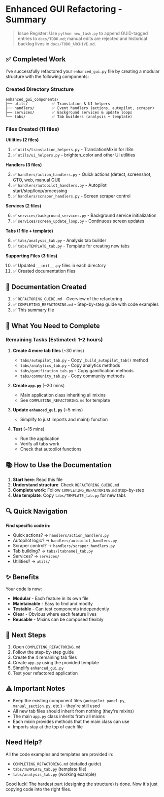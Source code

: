 # Enhanced GUI Refactoring - Summary
> Issue Register: Use `python new_task.py` to append GUID-tagged entries to `docs/TODO.md`; manual edits are rejected and historical backlog lives in `docs/TODO_ARCHIVE.md`.

## ✅ Completed Work

I've successfully refactored your `enhanced_gui.py` file by creating a modular structure with the following components:

### Created Directory Structure

```
enhanced_gui_components/
├── utils/           ✅ Translation & UI helpers
├── handlers/        ✅ Event handlers (actions, autopilot, scraper)
├── services/        ✅ Background services & update loops
└── tabs/            ✅ Tab builders (analysis + template)
```

### Files Created (11 files)

**Utilities (2 files)**

1. ✅ `utils/translation_helpers.py` - TranslationMixin for i18n
2. ✅ `utils/ui_helpers.py` - brighten_color and other UI utilities

**Handlers (3 files)**

3. ✅ `handlers/action_handlers.py` - Quick actions (detect, screenshot, GTO, web, manual GUI)
4. ✅ `handlers/autopilot_handlers.py` - Autopilot start/stop/loop/processing
5. ✅ `handlers/scraper_handlers.py` - Screen scraper control

**Services (2 files)**

6. ✅ `services/background_services.py` - Background service initialization
7. ✅ `services/screen_update_loop.py` - Continuous screen updates

**Tabs (1 file + template)**

8. ✅ `tabs/analysis_tab.py` - Analysis tab builder
9. ✅ `tabs/TEMPLATE_tab.py` - Template for creating new tabs

**Supporting Files (3 files)**

10. ✅ Updated `__init__.py` files in each directory
11. ✅ Created documentation files

## 📝 Documentation Created

1. ✅ `REFACTORING_GUIDE.md` - Overview of the refactoring
2. ✅ `COMPLETING_REFACTORING.md` - Step-by-step guide with code examples
3. ✅ This summary file

## 🎯 What You Need to Complete

### Remaining Tasks (Estimated: 1-2 hours)

1. **Create 4 more tab files** (~30 mins)
   - `tabs/autopilot_tab.py` - Copy `_build_autopilot_tab()` method
   - `tabs/analytics_tab.py` - Copy analytics methods
   - `tabs/gamification_tab.py` - Copy gamification methods  
   - `tabs/community_tab.py` - Copy community methods

2. **Create `app.py`** (~20 mins)
   - Main application class inheriting all mixins
   - See `COMPLETING_REFACTORING.md` for template

3. **Update `enhanced_gui.py`** (~5 mins)
   - Simplify to just imports and main() function

4. **Test** (~15 mins)
   - Run the application
   - Verify all tabs work
   - Check that autopilot functions

## 📚 How to Use the Documentation

1. **Start here**: Read this file
2. **Understand structure**: Check `REFACTORING_GUIDE.md`
3. **Complete work**: Follow `COMPLETING_REFACTORING.md` step-by-step
4. **Use template**: Copy `tabs/TEMPLATE_tab.py` for new tabs

## 🔍 Quick Navigation

**Find specific code in:**

- Quick actions? → `handlers/action_handlers.py`
- Autopilot logic? → `handlers/autopilot_handlers.py`  
- Scraper control? → `handlers/scraper_handlers.py`
- Tab building? → `tabs/[tabname]_tab.py`
- Services? → `services/`
- Utilities? → `utils/`

## ✨ Benefits

Your code is now:

- **Modular** - Each feature in its own file
- **Maintainable** - Easy to find and modify
- **Testable** - Can test components independently
- **Clear** - Obvious where each feature lives
- **Reusable** - Mixins can be composed flexibly

## 🚀 Next Steps

1. Open `COMPLETING_REFACTORING.md`
2. Follow the step-by-step guide
3. Create the 4 remaining tab files
4. Create `app.py` using the provided template
5. Simplify `enhanced_gui.py`
6. Test your refactored application

## ⚠️ Important Notes

- Keep the existing component files (`autopilot_panel.py`, `manual_section.py`, etc.) - they're still used
- All new tab files should inherit from nothing (they're mixins)
- The main `app.py` class inherits from all mixins
- Each mixin provides methods that the main class can use
- Imports stay at the top of each file

## Need Help?

All the code examples and templates are provided in:

- `COMPLETING_REFACTORING.md` (detailed guide)
- `tabs/TEMPLATE_tab.py` (template file)
- `tabs/analysis_tab.py` (working example)

Good luck! The hardest part (designing the structure) is done. Now it's just copying code into the right files.
